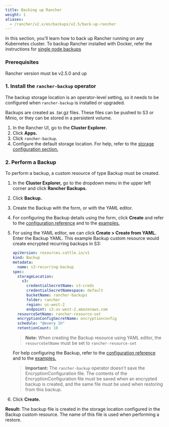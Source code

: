 ```yaml
---
title: Backing up Rancher
weight: 1
aliases:
  - /rancher/v2.x/en/backups/v2.5/back-up-rancher
---
```


In this section, you'll learn how to back up Rancher running on any Kubernetes cluster. To backup Rancher installed with Docker, refer the instructions for [single node backups]({{<baseurl>}}/rancher/v2.x/en/backups/v2.5/docker-installs/docker-backups)

### Prerequisites

Rancher version must be v2.5.0 and up

### 1. Install the `rancher-backup` operator

The backup storage location is an operator-level setting, so it needs to be configured when `rancher-backup` is installed or upgraded.

Backups are created as .tar.gz files. These files can be pushed to S3 or Minio, or they can be stored in a persistent volume.

1. In the Rancher UI, go to the **Cluster Explorer.**
1. Click **Apps.**
1. Click `rancher-backup`.
1. Configure the default storage location. For help, refer to the [storage configuration section.](../configuration/storage-config)

### 2. Perform a Backup

To perform a backup, a custom resource of type Backup must be created.

1. In the **Cluster Explorer,** go to the dropdown menu in the upper left corner and click **Rancher Backups.**
1. Click **Backup.**
1. Create the Backup with the form, or with the YAML editor.
1. For configuring the Backup details using the form, click **Create** and refer to the [configuration reference](../configuration/backup-config) and to the [examples.](../examples/#backup)
1. For using the YAML editor, we can click **Create > Create from YAML.** Enter the Backup YAML. This example Backup custom resource would create encrypted recurring backups in S3:

    ```yaml
    apiVersion: resources.cattle.io/v1
    kind: Backup
    metadata:
      name: s3-recurring-backup
    spec:
      storageLocation:
        s3:
          credentialSecretName: s3-creds
          credentialSecretNamespace: default
          bucketName: rancher-backups
          folder: rancher
          region: us-west-2
          endpoint: s3.us-west-2.amazonaws.com
      resourceSetName: rancher-resource-set
      encryptionConfigSecretName: encryptionconfig
      schedule: "@every 1h"
      retentionCount: 10
      ```

    > **Note:** When creating the Backup resource using YAML editor, the `resourceSetName` must be set to `rancher-resource-set`

    For help configuring the Backup, refer to the [configuration reference](../configuration/backup-config) and to the [examples.](../examples/#backup)    

    > **Important:** The `rancher-backup` operator doesn't save the EncryptionConfiguration file. The contents of the EncryptionConfiguration file must be saved when an encrypted backup is created, and the same file must be used when restoring from this backup.
1. Click **Create.**

**Result:** The backup file is created in the storage location configured in the Backup custom resource. The name of this file is used when performing a restore.

